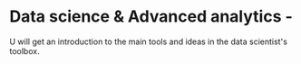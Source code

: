 # Data science & Advanced analytics -
U will get an introduction to the main tools and ideas in the data scientist's toolbox.
